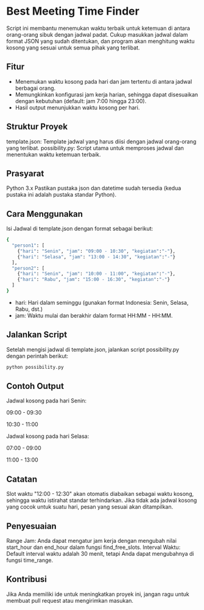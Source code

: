 # Best Meeting Time Finder
Script ini membantu menemukan waktu terbaik untuk ketemuan di antara orang-orang sibuk dengan jadwal padat. Cukup masukkan jadwal dalam format JSON yang sudah ditentukan, dan program akan menghitung waktu kosong yang sesuai untuk semua pihak yang terlibat.

## Fitur
- Menemukan waktu kosong pada hari dan jam tertentu di antara jadwal berbagai orang.
- Memungkinkan konfigurasi jam kerja harian, sehingga dapat disesuaikan dengan kebutuhan (default: jam 7:00 hingga 23:00).
- Hasil output menunjukkan waktu kosong per hari.

## Struktur Proyek
template.json: Template jadwal yang harus diisi dengan jadwal orang-orang yang terlibat.
possibility.py: Script utama untuk memproses jadwal dan menentukan waktu ketemuan terbaik.

## Prasyarat
Python 3.x
Pastikan pustaka json dan datetime sudah tersedia (kedua pustaka ini adalah pustaka standar Python).

## Cara Menggunakan
Isi Jadwal di template.json dengan format sebagai berikut:
```bash
{
  "person1": [
    {"hari": "Senin", "jam": "09:00 - 10:30", "kegiatan":"-"},
    {"hari": "Selasa", "jam": "13:00 - 14:30", "kegiatan":"-"}
  ],
  "person2": [
    {"hari": "Senin", "jam": "10:00 - 11:00", "kegiatan":"-"},
    {"hari": "Rabu", "jam": "15:00 - 16:30", "kegiatan":"-"}
  ]
}
```
- hari: Hari dalam seminggu (gunakan format Indonesia: Senin, Selasa, Rabu, dst.)
- jam: Waktu mulai dan berakhir dalam format HH:MM - HH:MM.

## Jalankan Script
Setelah mengisi jadwal di template.json, jalankan script possibility.py dengan perintah berikut:

```bash
python possibility.py
```

## Contoh Output
Jadwal kosong pada hari Senin:

09:00 - 09:30

10:30 - 11:00

Jadwal kosong pada hari Selasa:

07:00 - 09:00

11:00 - 13:00

## Catatan
Slot waktu "12:00 - 12:30" akan otomatis diabaikan sebagai waktu kosong, sehingga waktu istirahat standar terhindarkan.
Jika tidak ada jadwal kosong yang cocok untuk suatu hari, pesan yang sesuai akan ditampilkan.

## Penyesuaian
Range Jam: Anda dapat mengatur jam kerja dengan mengubah nilai start_hour dan end_hour dalam fungsi find_free_slots.
Interval Waktu: Default interval waktu adalah 30 menit, tetapi Anda dapat mengubahnya di fungsi time_range.

## Kontribusi
Jika Anda memiliki ide untuk meningkatkan proyek ini, jangan ragu untuk membuat pull request atau mengirimkan masukan.
